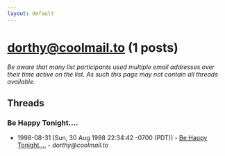 ```yaml
---
layout: default
---
```


# dorthy@coolmail.to (1 posts)

_Be aware that many list participants used multiple email addresses over their time active on the list. As such this page may not contain all threads available._

## Threads

### Be Happy Tonight....
+ 1998-08-31 (Sun, 30 Aug 1998 22:34:42 -0700 (PDT)) - [Be Happy Tonight....](/archive/1998/08/214291694a508366ed071cfaac342c437cdd909672c0ca8cb4214d1af9d0966f) - _dorthy@coolmail.to_

